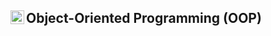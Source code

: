 ## Object-Oriented Programming (OOP) <img align="left" alt="C++ Logo" width="22px" src="https://upload.wikimedia.org/wikipedia/commons/1/18/ISO_C%2B%2B_Logo.svg" />
